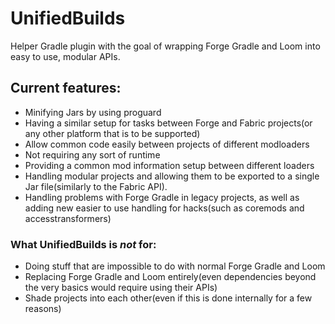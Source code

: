 # UnifiedBuilds

Helper Gradle plugin with the goal of wrapping Forge Gradle and Loom into easy to use, modular APIs.

## Current features:
* Minifying Jars by using proguard
* Having a similar setup for tasks between Forge and Fabric projects(or any other platform that is to be supported)
* Allow common code easily between projects of different modloaders
* Not requiring any sort of runtime
* Providing a common mod information setup between different loaders
* Handling modular projects and allowing them to be exported to a single Jar file(similarly to the Fabric API).
* Handling problems with Forge Gradle in legacy projects, as well as adding new easier to use handling for hacks(such as coremods and accesstransformers)

### What UnifiedBuilds is _not_ for:
* Doing stuff that are impossible to do with normal Forge Gradle and Loom
* Replacing Forge Gradle and Loom entirely(even dependencies beyond the very basics would require using their APIs)
* Shade projects into each other(even if this is done internally for a few reasons)
